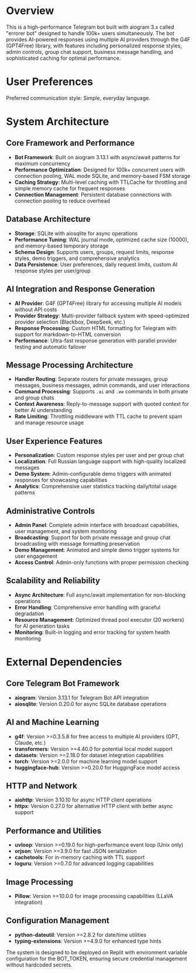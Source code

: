 # Overview

This is a high-performance Telegram bot built with aiogram 3.x called "errorer bot" designed to handle 100k+ users simultaneously. The bot provides AI-powered responses using multiple AI providers through the G4F (GPT4Free) library, with features including personalized response styles, admin controls, group chat support, business message handling, and sophisticated caching for optimal performance.

# User Preferences

Preferred communication style: Simple, everyday language.

# System Architecture

## Core Framework and Performance
- **Bot Framework**: Built on aiogram 3.13.1 with async/await patterns for maximum concurrency
- **Performance Optimization**: Designed for 100k+ concurrent users with connection pooling, WAL mode SQLite, and memory-based FSM storage
- **Caching Strategy**: Multi-level caching with TTLCache for throttling and simple memory cache for frequent responses
- **Connection Management**: Persistent database connections with connection pooling to reduce overhead

## Database Architecture
- **Storage**: SQLite with aiosqlite for async operations
- **Performance Tuning**: WAL journal mode, optimized cache size (10000), and memory-based temporary storage
- **Schema Design**: Supports users, groups, request limits, response styles, demo triggers, and comprehensive analytics
- **Data Persistence**: User preferences, daily request limits, custom AI response styles per user/group

## AI Integration and Response Generation
- **AI Provider**: G4F (GPT4Free) library for accessing multiple AI models without API costs
- **Provider Strategy**: Multi-provider fallback system with speed-optimized provider selection (Blackbox, DeepSeek, etc.)
- **Response Processing**: Custom HTML formatting for Telegram with support for markdown-to-HTML conversion
- **Performance**: Ultra-fast response generation with parallel provider testing and automatic failover

## Message Processing Architecture
- **Handler Routing**: Separate routers for private messages, group messages, business messages, admin commands, and user interactions
- **Command Processing**: Supports `.ai` and `.ии` commands in both private and group chats
- **Context Awareness**: Reply-to-message support with quoted context for better AI understanding
- **Rate Limiting**: Throttling middleware with TTL cache to prevent spam and manage resource usage

## User Experience Features
- **Personalization**: Custom response styles per user and per group chat
- **Localization**: Full Russian language support with high-quality localized messages
- **Demo System**: Admin-configurable demo triggers with animated responses for showcasing capabilities
- **Analytics**: Comprehensive user statistics tracking daily/total usage patterns

## Administrative Controls
- **Admin Panel**: Complete admin interface with broadcast capabilities, user management, and system monitoring
- **Broadcasting**: Support for both private message and group chat broadcasting with message formatting preservation
- **Demo Management**: Animated and simple demo trigger systems for user engagement
- **Access Control**: Admin-only functions with proper permission checking

## Scalability and Reliability
- **Async Architecture**: Full async/await implementation for non-blocking operations
- **Error Handling**: Comprehensive error handling with graceful degradation
- **Resource Management**: Optimized thread pool executor (20 workers) for AI generation tasks
- **Monitoring**: Built-in logging and error tracking for system health monitoring

# External Dependencies

## Core Telegram Bot Framework
- **aiogram**: Version 3.13.1 for Telegram Bot API integration
- **aiosqlite**: Version 0.20.0 for async SQLite database operations

## AI and Machine Learning
- **g4f**: Version >=0.3.5.8 for free access to multiple AI providers (GPT, Claude, etc.)
- **transformers**: Version >=4.40.0 for potential local model support
- **datasets**: Version >=2.18.0 for dataset integration capabilities
- **torch**: Version >=2.0.0 for machine learning model support
- **huggingface-hub**: Version >=0.20.0 for HuggingFace model access

## HTTP and Network
- **aiohttp**: Version 3.10.10 for async HTTP client operations
- **httpx**: Version 0.27.0 for alternative HTTP client with better async support

## Performance and Utilities
- **uvloop**: Version >=0.19.0 for high-performance event loop (Unix only)
- **orjson**: Version >=3.9.0 for fast JSON serialization
- **cachetools**: For in-memory caching with TTL support
- **loguru**: Version >=0.7.0 for advanced logging capabilities

## Image Processing
- **Pillow**: Version >=10.0.0 for image processing capabilities (LLaVA integration)

## Configuration Management
- **python-dateutil**: Version >=2.8.2 for date/time utilities
- **typing-extensions**: Version >=4.9.0 for enhanced type hints

The system is designed to be deployed on Replit with environment variable configuration for the BOT_TOKEN, ensuring secure credential management without hardcoded secrets.
